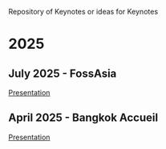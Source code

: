 Repository of Keynotes or ideas for Keynotes

# 2025

## July 2025 - FossAsia

[Presentation](./2025-07-20-FossAsia-ITSM-itop/itop_presentation-2025-07-23.html)

## April 2025 - Bangkok Accueil

[Presentation](./2025-04-03-GenAI-Intro/AI.md)